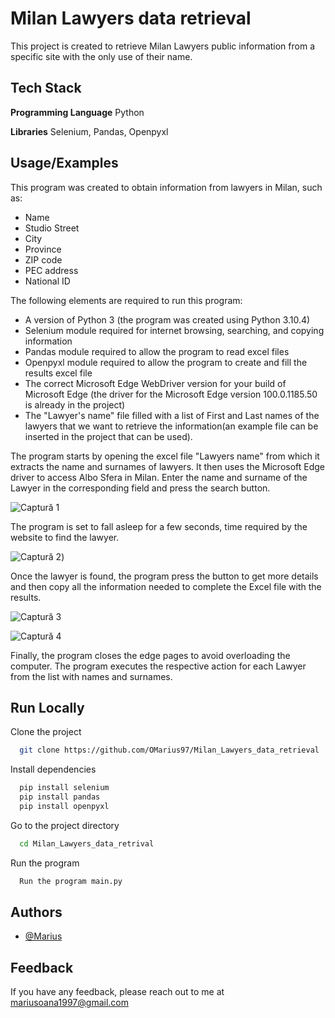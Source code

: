 
# Milan Lawyers data retrieval

This project is created to retrieve Milan Lawyers public information from a specific site with the only use of their name.


## Tech Stack

**Programming Language** Python

**Libraries** Selenium, Pandas, Openpyxl


## Usage/Examples

This program was created to obtain information from lawyers in Milan, such as:
-   Name
-	Studio Street
-	City
-	Province
-	ZIP code
-	PEC address
-	National ID

The following elements are required to run this program:
-	A version of Python 3 (the program was created using Python 3.10.4)
-	Selenium module required for internet browsing, searching, and copying information
-	Pandas module required to allow the program to read excel files
-	Openpyxl module required to allow the program to create and fill the results excel file
-	The correct Microsoft Edge WebDriver version for your build of Microsoft Edge (the driver for the Microsoft Edge version 100.0.1185.50 is already in the project)
-	The "Lawyer's name" file filled with a list of First and Last names of the lawyers that we want to retrieve the information(an example file can be inserted in the project that can be used).

The program starts by opening the excel file "Lawyers name" from which it extracts the name and surnames of lawyers.
It then uses the Microsoft Edge driver to access Albo Sfera in Milan. Enter the name and surname of the Lawyer in the corresponding field and press the search button.

![Captură 1](https://user-images.githubusercontent.com/46033329/164895742-11d3a2ac-a488-4cf0-8ed3-2fb9d80cd93a.JPG)
 

The program is set to fall asleep for a few seconds, time required by the website to find the lawyer.

![Captură 2](https://user-images.githubusercontent.com/46033329/164895758-27a2cfc7-75d7-4b0e-b06d-3bd1c0d2d28a.JPG))
  
Once the lawyer is found, the program press the button to get more details and then copy all the information needed to complete the Excel file with the results.

![Captură 3](https://user-images.githubusercontent.com/46033329/164895759-d4113c56-7944-4bd2-96f2-46446d7db93b.JPG)
  
![Captură 4](https://user-images.githubusercontent.com/46033329/164895760-b14f035d-bb2b-404e-8c8d-69e8000e3a61.JPG)
  

Finally, the program closes the edge pages to avoid overloading the computer. 
The program executes the respective action for each Lawyer from the list with names and surnames.

## Run Locally

Clone the project

```bash
  git clone https://github.com/OMarius97/Milan_Lawyers_data_retrieval
```



Install dependencies

```bash
  pip install selenium
  pip install pandas
  pip install openpyxl
```

Go to the project directory

```bash
  cd Milan_Lawyers_data_retrival
```

Run the program

```bash
  Run the program main.py
```


## Authors

- [@Marius](https://www.github.com/OMarius97)


## Feedback

If you have any feedback, please reach out to me at mariusoana1997@gmail.com


